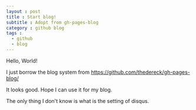 ```yaml
---
layout : post
title : Start blog!
subtitle : Adopt from gh-pages-blog
category : github blog
tags :
  - github
  - blog
---
```


Hello, World!

I just borrow the blog system from https://github.com/thedereck/gh-pages-blog/

It looks good. Hope I can use it for my blog.

The only thing I don't know is what is the setting of disqus.
